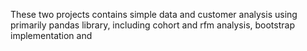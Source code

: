These two projects contains simple data and customer analysis using primarily pandas library, including cohort and rfm analysis, bootstrap implementation and 
